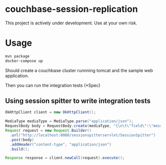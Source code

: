 # couchbase-session-replication

This project is actively under development. Use at your own risk.

# Usage
```bash
mvn package
docker-compose up
```
Should create a couchbase cluster runnning tomcat and the sample web application.

Then you can run the integration tests (*Spec)

## Using session spitter to write integration tests

```java
OkHttpClient client = new OkHttpClient();

MediaType mediaType = MediaType.parse("application/json");
RequestBody body = RequestBody.create(mediaType, "{\n\t\"field\":\"message\",\n\t\"value\":\"wow lolix\"\n}");
Request request = new Request.Builder()
  .url("http://localhost:8080/sessionspitterservlet/SessionSpitter")
  .post(body)
  .addHeader("content-type", "application/json")
  .build();

Response response = client.newCall(request).execute();
```